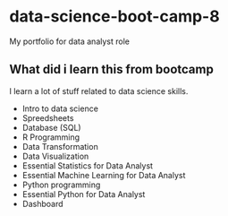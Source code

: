 # data-science-boot-camp-8
My portfolio for data analyst role 

## What did i learn this from bootcamp

I learn a lot of stuff related to data science skills.
- Intro to data science
- Spreedsheets
- Database (SQL)
- R Programming
- Data Transformation
- Data Visualization
- Essential Statistics for Data Analyst
- Essential Machine Learning for Data Analyst
- Python programming 
- Essential Python for Data Analyst
- Dashboard

